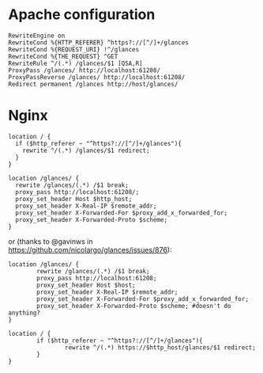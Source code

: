 # Apache configuration

    RewriteEngine on
    RewriteCond %{HTTP_REFERER} ^https?://[^/]+/glances
    RewriteCond %{REQUEST_URI} !^/glances
    RewriteCond %{THE_REQUEST} ^GET
    RewriteRule ^/(.*) /glances/$1 [QSA,R]
    ProxyPass /glances/ http://localhost:61208/
    ProxyPassReverse /glances/ http://localhost:61208/
    Redirect permanent /glances http://host/glances/

# Nginx

    location / {
      if ($http_referer ~ "^https?://[^/]+/glances"){
        rewrite ^/(.*) /glances/$1 redirect;
      }
    }
    
    location /glances/ {
      rewrite /glances/(.*) /$1 break;
      proxy_pass http://localhost:61208/;
      proxy_set_header Host $http_host;
      proxy_set_header X-Real-IP $remote_addr;
      proxy_set_header X-Forwarded-For $proxy_add_x_forwarded_for;
      proxy_set_header X-Forwarded-Proto $scheme;
    }

or (thanks to @gavinws in https://github.com/nicolargo/glances/issues/876):

    location /glances/ {
            rewrite /glances/(.*) /$1 break;
            proxy_pass http://localhost:61208;
            proxy_set_header Host $host;
            proxy_set_header X-Real-IP $remote_addr;
            proxy_set_header X-Forwarded-For $proxy_add_x_forwarded_for;
            proxy_set_header X-Forwarded-Proto $scheme; #doesn't do anything?
    }
    
    location / {
            if ($http_referer ~ "^https?://[^/]+/glances"){
                    rewrite ^/(.*) https://$http_host/glances/$1 redirect;
            }
    }
